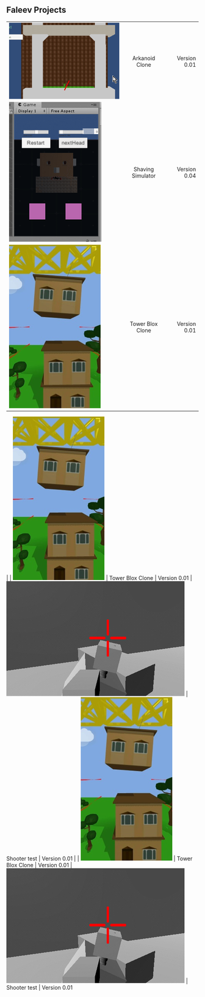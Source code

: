 
## Faleev Projects

|         |            |   |
| ------------- |:-------------:| -----:|
| ![grab-landing-page](https://raw.githubusercontent.com/hubfil/CV/master/arcanoid.gif)   | Arkanoid Clone| Version 0.01 |
| ![grab-landing-page](https://raw.githubusercontent.com/hubfil/CV/master/shaver.gif)     | Shaving Simulator      |   Version 0.04 | ![grab-landing-page](https://raw.githubusercontent.com/hubfil/CV/master/shooter.gif)    | Shooter test          |    Version 0.01 
| ![grab-landing-page](https://raw.githubusercontent.com/hubfil/CV/master/towerBlox.jpg)  | Tower Blox Clone      |    Version 0.01 | ![grab-landing-page](https://github.com/hubfil/CV/blob/master/shooter.gif)    | Shooter test          |    Version 0.01 
|
| ![grab-landing-page](https://raw.githubusercontent.com/hubfil/CV/master/towerBlox.jpg)  | Tower Blox Clone      |    Version 0.01 | ![grab-landing-page](https://github.com/hubfil/CV/blob/master/shooter.gif)    | Shooter test          |    Version 0.01 
|
| ![grab-landing-page](https://raw.githubusercontent.com/hubfil/CV/master/towerBlox.jpg)  | Tower Blox Clone      |    Version 0.01 | ![grab-landing-page](https://github.com/hubfil/CV/blob/master/shooter.gif)    | Shooter test          |    Version 0.01 




